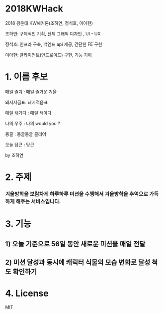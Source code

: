 # 2018KWHack

2018 광운대 KW해커톤(조하연, 정석호, 이아현)

조하연: 구체적인 기획, 전체 그래픽 디자인 , UI - UX

정석호: 인프라 구축, 백엔드 api 제공, 간단한 FE 구현

이아현: 클라이언트(안드로이드) 구현, 기능 기획


# 1. 이름 후보

매일 즐겨 : 매일 즐거운 겨울

돼지저금표: 돼지적음표

매일 새기다 : 매일 색이다

나의 우주 : 나의 would you ?

몽클 : 몽글몽글 클리어

오늘 담근 : 당근

by 조하연

# 2. 주제

### 겨울방학을 보람차게 하루하루 미션을 수행해서 겨울방학을 추억으로 가득하게 해주는 서비스입니다.

# 3. 기능

## 1) 오늘 기준으로 56일 동안 새로운 미션을 매일 전달

## 2) 미션 달성과 동시에 캐릭터 식물의 모습 변화로 달성 척도 확인하기

# 4. License

MIT

